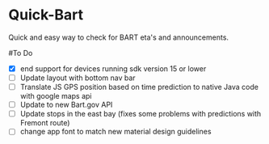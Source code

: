 # Quick-Bart
Quick and easy way to check for BART eta's and announcements.

#To Do
- [x] end support for devices running sdk version 15 or lower
- [ ] Update layout with bottom nav bar
- [ ] Translate JS GPS position based on time prediction to native Java code with google maps api
- [ ] Update to new Bart.gov API
- [ ] Update stops in the east bay (fixes some problems with predictions with Fremont route)
- [ ] change app font to match new material design guidelines
